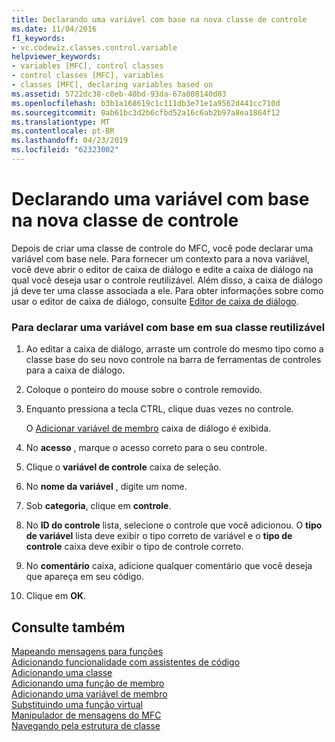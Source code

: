 ```yaml
---
title: Declarando uma variável com base na nova classe de controle
ms.date: 11/04/2016
f1_keywords:
- vc.codewiz.classes.control.variable
helpviewer_keywords:
- variables [MFC], control classes
- control classes [MFC], variables
- classes [MFC], declaring variables based on
ms.assetid: 5722dc38-c0eb-40bd-93da-67a808140d03
ms.openlocfilehash: b3b1a168619c1c111db3e71e1a9562d441cc710d
ms.sourcegitcommit: 0ab61bc3d2b6cfbd52a16c6ab2b97a8ea1864f12
ms.translationtype: MT
ms.contentlocale: pt-BR
ms.lasthandoff: 04/23/2019
ms.locfileid: "62323002"
---
```

# <a name="declaring-a-variable-based-on-your-new-control-class"></a>Declarando uma variável com base na nova classe de controle

Depois de criar uma classe de controle do MFC, você pode declarar uma variável com base nele. Para fornecer um contexto para a nova variável, você deve abrir o editor de caixa de diálogo e edite a caixa de diálogo na qual você deseja usar o controle reutilizável. Além disso, a caixa de diálogo já deve ter uma classe associada a ele. Para obter informações sobre como usar o editor de caixa de diálogo, consulte [Editor de caixa de diálogo](../../windows/dialog-editor.md).

### <a name="to-declare-a-variable-based-on-your-reusable-class"></a>Para declarar uma variável com base em sua classe reutilizável

1. Ao editar a caixa de diálogo, arraste um controle do mesmo tipo como a classe base do seu novo controle na barra de ferramentas de controles para a caixa de diálogo.

1. Coloque o ponteiro do mouse sobre o controle removido.

1. Enquanto pressiona a tecla CTRL, clique duas vezes no controle.

   O [Adicionar variável de membro](../../ide/add-member-variable-wizard.md) caixa de diálogo é exibida.

1. No **acesso** , marque o acesso correto para o seu controle.

1. Clique o **variável de controle** caixa de seleção.

1. No **nome da variável** , digite um nome.

1. Sob **categoria**, clique em **controle**.

1. No **ID do controle** lista, selecione o controle que você adicionou. O **tipo de variável** lista deve exibir o tipo correto de variável e o **tipo de controle** caixa deve exibir o tipo de controle correto.

9. No **comentário** caixa, adicione qualquer comentário que você deseja que apareça em seu código.

10. Clique em **OK**.

## <a name="see-also"></a>Consulte também

[Mapeando mensagens para funções](../../mfc/reference/mapping-messages-to-functions.md)<br/>
[Adicionando funcionalidade com assistentes de código](../../ide/adding-functionality-with-code-wizards-cpp.md)<br/>
[Adicionando uma classe](../../ide/adding-a-class-visual-cpp.md)<br/>
[Adicionando uma função de membro](../../ide/adding-a-member-function-visual-cpp.md)<br/>
[Adicionando uma variável de membro](../../ide/adding-a-member-variable-visual-cpp.md)<br/>
[Substituindo uma função virtual](../../ide/overriding-a-virtual-function-visual-cpp.md)<br/>
[Manipulador de mensagens do MFC](../../mfc/reference/adding-an-mfc-message-handler.md)<br/>
[Navegando pela estrutura de classe](../../ide/navigating-the-class-structure-visual-cpp.md)
